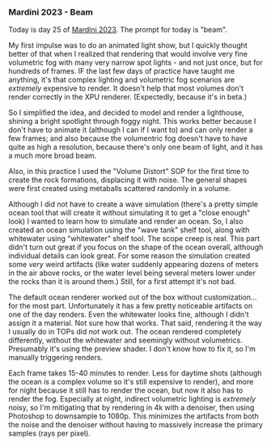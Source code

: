 ### Mardini 2023 - Beam

Today is day 25 of [Mardini 2023][mardini-2023]. The prompt for today is "beam".

My first impulse was to do an animated light show, but I quickly thought better of that
when I realized that rendering that would involve very fine volumetric fog with many
very narrow spot lights - and not just once, but for hundreds of frames. IF the last
few days of practice have taught me anything, it's that complex lighting and volumetric
fog scenarios are _extremely_ expensive to render. It doesn't help that most volumes
don't render correctly in the XPU renderer. (Expectedly, because it's in beta.)

So I simplified the idea, and decided to model and render a lighthouse, shining a bright
spotlight through foggy night. This works better because I don't have to animate it
(although I can if I want to) and can only render a few frames; and also because the
volumentric fog doesn't have to have quite as high a resolution, because there's only
one beam of light, and it has a much more broad beam.

Also, in this practice I used the "Volume Distort" SOP for the first time to create
the rock formations, displacing it with noise. The general shapes were first created
using metaballs scattered randomly in a volume.

Although I did not have to create a wave simulation (there's a pretty simple ocean
tool that will create it without simulating it to get a "close enough" look) I wanted
to learn how to simulate and render an ocean. So, I also created an ocean simulation
using the "wave tank" shelf tool, along with whitewater using "whitewater" shelf tool.
The scope creep is real. This part didn't turn out great if you focus on the shape of
the ocean overall, although individual details can look great. For some reason the
simulation created some _very_ weird artifacts (like water suddenly appearing dozens
of meters in the air above rocks, or the water level being several meters lower under
the rocks than it is around them.) Still, for a first attempt it's not bad.

The default ocean renderer worked out of the box without customization... for the most
part. Unfortunately it has a few pretty noticeable artifacts on one of the day renders.
Even the whitewater looks fine, although I didn't assign it a material. Not sure how
that works. That said, rendering it the way I usually do in TOPs did _not_ work out.
The ocean rendered completely differently, without the whitewater and seemingly without
volumetrics. Presumably it's using the preview shader. I don't know how to fix it,
so I'm manually triggering renders.

Each frame takes 15-40 minutes to render. Less for daytime shots (although the ocean
_is_ a complex volume so it's still expensive to render), and more for night because it
still has to render the ocean, but now it also has to render the fog. Especially at
night, indirect volumetric lighting is _extremely_ noisy, so I'm mitigating that by
rendering in 4k with a denoiser, then using Photoshop to downsample to 1080p. This
minimizes the artifacts from both the noise and the denoiser without having to
massively increase the primary samples (rays per pixel).

<!-- My entry post is [here][entry-post]. -->

[mardini-2023]: https://www.sidefx.com/community-main-menu/contests-jams/mardini-2023/
<!-- [entry-post]: ... -->
